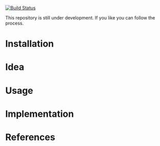 [![Build Status](https://travis-ci.org/schalkdaniel/compboost.svg?branch=master)](https://travis-ci.org/schalkdaniel/compboost)

This repository is still under development. If you like you can follow the process.

# Installation

# Idea

# Usage

# Implementation

# References
